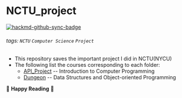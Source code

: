 # NCTU_project
[![hackmd-github-sync-badge](https://hackmd.io/GVkIByakSzigQqMHKRJSJA/badge)](https://hackmd.io/GVkIByakSzigQqMHKRJSJA)
###### tags: `NCTU` `Computer Science` `Project`
* This repository saves the important project I did in NCTU(NYCU)
* The following list the courses corresponding to each folder:
    * [API_Project](https://github.com/yachen0409/NCTU_project/tree/master/API_Project) -- Introduction to Computer Programming
    * [Dungeon](https://github.com/yachen0409/NCTU_project/tree/master/Dungeon) -- Data Structures and Object-oriented Programming

:tada: **Happy Reading** :tada:



